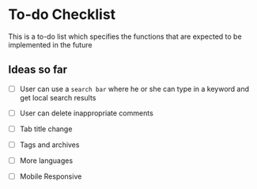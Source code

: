 # To-do Checklist
This is a to-do list which specifies the functions that are expected to be implemented in the future

## Ideas so far

-   [ ] User can use a `search bar`  where he or she can type in a keyword and get local search results
-   [ ] User can delete inappropriate comments
-   [ ] Tab title change 
-   [ ] Tags and archives
-   [ ] More languages
-   [ ] Mobile Responsive


